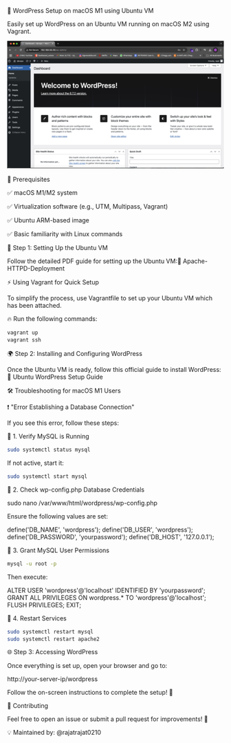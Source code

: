 🚀 WordPress Setup on macOS M1 using Ubuntu VM

Easily set up WordPress on an Ubuntu VM running on macOS M2 using Vagrant.

![image alt](https://github.com/rajatrajat0210/Wordpress-Ubuntu-Deployment/blob/main/WordpressVM.png?raw=true)

📌 Prerequisites

✅ macOS M1/M2 system

✅ Virtualization software (e.g., UTM, Multipass, Vagrant)

✅ Ubuntu ARM-based image

✅ Basic familiarity with Linux commands

🔧 Step 1: Setting Up the Ubuntu VM

Follow the detailed PDF guide for setting up the Ubuntu VM:📄 Apache-HTTPD-Deployment

⚡ Using Vagrant for Quick Setup

To simplify the process, use Vagrantfile to set up your Ubuntu VM which has been attached.


🔥 Run the following commands:
```bash
vagrant up
vagrant ssh
```

🌍 Step 2: Installing and Configuring WordPress

Once the Ubuntu VM is ready, follow this official guide to install WordPress:
📖 Ubuntu WordPress Setup Guide

🛠️ Troubleshooting for macOS M1 Users

❗ "Error Establishing a Database Connection"

If you see this error, follow these steps:

🔹 1. Verify MySQL is Running
```bash
sudo systemctl status mysql
```
If not active, start it:
```bash
sudo systemctl start mysql
```
🔹 2. Check wp-config.php Database Credentials

sudo nano /var/www/html/wordpress/wp-config.php

Ensure the following values are set:

define('DB_NAME', 'wordpress');
define('DB_USER', 'wordpress');
define('DB_PASSWORD', 'yourpassword');
define('DB_HOST', '127.0.0.1');

🔹 3. Grant MySQL User Permissions
```bash
mysql -u root -p
```
Then execute:

ALTER USER 'wordpress'@'localhost' IDENTIFIED BY 'yourpassword';
GRANT ALL PRIVILEGES ON wordpress.* TO 'wordpress'@'localhost';
FLUSH PRIVILEGES;
EXIT;

🔹 4. Restart Services
```bash
sudo systemctl restart mysql
sudo systemctl restart apache2
```
🌐 Step 3: Accessing WordPress

Once everything is set up, open your browser and go to:

http://your-server-ip/wordpress

Follow the on-screen instructions to complete the setup! 🎉

🤝 Contributing

Feel free to open an issue or submit a pull request for improvements! 🚀

💡 Maintained by: @rajatrajat0210
